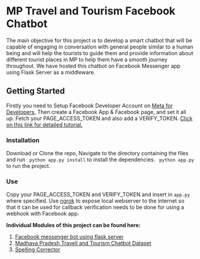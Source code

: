# MP Travel and Tourism Facebook Chatbot

The main objective for this project is to develop a smart chatbot that will be capable of engaging in conversation with general people similar to a human being and will help the tourists to guide them and provide information about different tourist places in MP to help them have a smooth journey throughout. We have hosted this chatbot on Facebook Messenger app using Flask Server as a middleware.

## Getting Started

Firstly you need to Setup Facebook Developer Account on [Meta for Developers](https://developers.facebook.com/), Then create a Facebook App & Facebook page, and set it all up.
Fetch your PAGE_ACCESS_TOKEN and also add a VERIFY_TOKEN. [Click on this link for detailed tutorial.](https://developers.facebook.com/docs/messenger-platform/getting-started/quick-start/)

### Installation

Download or Clone the repo, Navigate to the directory containing the files and run
` python app.py install` to install the dependencies.
` python app.py` to run the project.

### Use

Copy your PAGE_ACCESS_TOKEN and VERIFY_TOKEN and insert in `app.py` where specified.
Use [ngrok](https://ngrok.com/) to expose local webserver to the internet so that it can be used for callback verification needs to be done for using a webhook with Facebook app.

**Individual Modules of this project can be found here:**

1. [Facebook messenger bot using flask server](https://github.com/TheSumitTiwari/Facebook-messenger-bot-using-flask-server)
2. [Madhaya Pradesh Travell and Tourism Chatbot Dataset](https://github.com/ShilpiKiran/MP-travel-and-tourism-chatbot-dataset)
3. [Spelling Corrector](https://github.com/ShilpiKiran/Spelling-Corrector)
